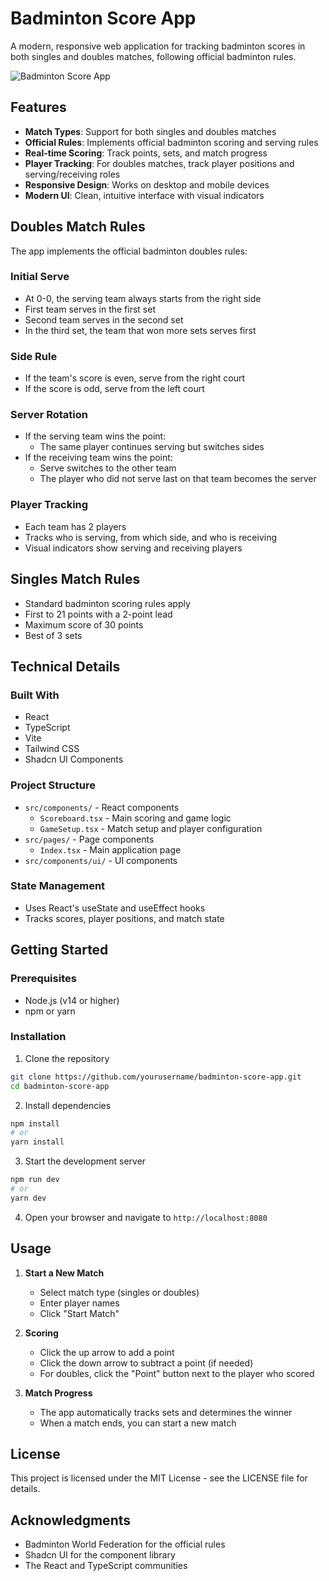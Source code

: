 # Badminton Score App

A modern, responsive web application for tracking badminton scores in both singles and doubles matches, following official badminton rules.

![Badminton Score App](https://via.placeholder.com/800x400?text=Badminton+Score+App)

## Features

- **Match Types**: Support for both singles and doubles matches
- **Official Rules**: Implements official badminton scoring and serving rules
- **Real-time Scoring**: Track points, sets, and match progress
- **Player Tracking**: For doubles matches, track player positions and serving/receiving roles
- **Responsive Design**: Works on desktop and mobile devices
- **Modern UI**: Clean, intuitive interface with visual indicators

## Doubles Match Rules

The app implements the official badminton doubles rules:

### Initial Serve
- At 0-0, the serving team always starts from the right side
- First team serves in the first set
- Second team serves in the second set
- In the third set, the team that won more sets serves first

### Side Rule
- If the team's score is even, serve from the right court
- If the score is odd, serve from the left court

### Server Rotation
- If the serving team wins the point:
  - The same player continues serving but switches sides
- If the receiving team wins the point:
  - Serve switches to the other team
  - The player who did not serve last on that team becomes the server

### Player Tracking
- Each team has 2 players
- Tracks who is serving, from which side, and who is receiving
- Visual indicators show serving and receiving players

## Singles Match Rules

- Standard badminton scoring rules apply
- First to 21 points with a 2-point lead
- Maximum score of 30 points
- Best of 3 sets

## Technical Details

### Built With
- React
- TypeScript
- Vite
- Tailwind CSS
- Shadcn UI Components

### Project Structure
- `src/components/` - React components
  - `Scoreboard.tsx` - Main scoring and game logic
  - `GameSetup.tsx` - Match setup and player configuration
- `src/pages/` - Page components
  - `Index.tsx` - Main application page
- `src/components/ui/` - UI components

### State Management
- Uses React's useState and useEffect hooks
- Tracks scores, player positions, and match state

## Getting Started

### Prerequisites
- Node.js (v14 or higher)
- npm or yarn

### Installation
1. Clone the repository
```bash
git clone https://github.com/yourusername/badminton-score-app.git
cd badminton-score-app
```

2. Install dependencies
```bash
npm install
# or
yarn install
```

3. Start the development server
```bash
npm run dev
# or
yarn dev
```

4. Open your browser and navigate to `http://localhost:8080`

## Usage

1. **Start a New Match**
   - Select match type (singles or doubles)
   - Enter player names
   - Click "Start Match"

2. **Scoring**
   - Click the up arrow to add a point
   - Click the down arrow to subtract a point (if needed)
   - For doubles, click the "Point" button next to the player who scored

3. **Match Progress**
   - The app automatically tracks sets and determines the winner
   - When a match ends, you can start a new match

## License

This project is licensed under the MIT License - see the LICENSE file for details.

## Acknowledgments

- Badminton World Federation for the official rules
- Shadcn UI for the component library
- The React and TypeScript communities

